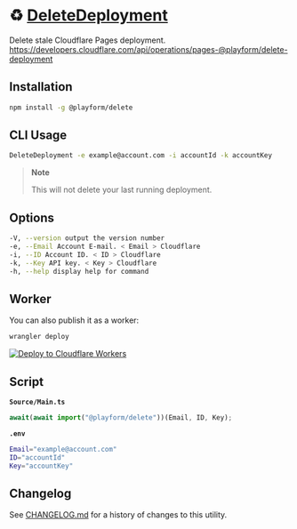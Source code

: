 # ♻️ [DeleteDeployment]

Delete stale Cloudflare Pages deployment. \
https://developers.cloudflare.com/api/operations/pages-@playform/delete-deployment

## Installation

```sh
npm install -g @playform/delete
```

## CLI Usage

```sh
DeleteDeployment -e example@account.com -i accountId -k accountKey
```

> **Note**
>
> This will not delete your last running deployment.

## Options

```sh
-V, --version output the version number
-e, --Email Account E-mail. < Email > Cloudflare
-i, --ID Account ID. < ID > Cloudflare
-k, --Key API key. < Key > Cloudflare
-h, --help display help for command
```

## Worker

You can also publish it as a worker:

```sh
wrangler deploy
```

[![Deploy to Cloudflare Workers](https://deploy.workers.cloudflare.com/button)](https://deploy.workers.cloudflare.com/?url=https://github.com/PlayForm/DeleteDeployment)

## Script

**`Source/Main.ts`**

```ts
await(await import("@playform/delete"))(Email, ID, Key);
```

**`.env`**

```sh
Email="example@account.com"
ID="accountId"
Key="accountKey"
```

## Changelog

See [CHANGELOG.md](CHANGELOG.md) for a history of changes to this utility.

[DeleteDeployment]: HTTPS://NPMJS.Org/@playform/delete
